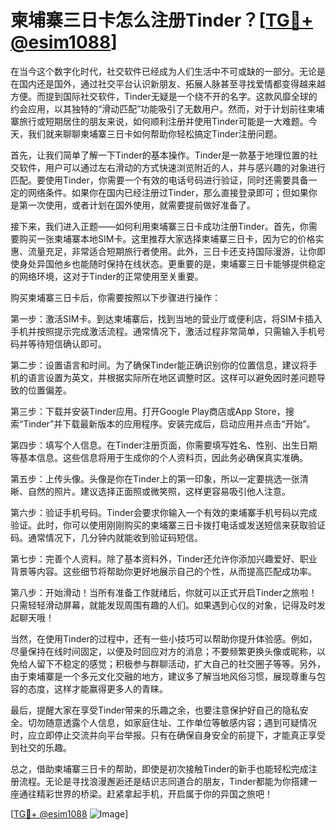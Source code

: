 # 柬埔寨三日卡怎么注册Tinder？[[TG💪+ @esim1088](https://t.me/s/esim1088)]

在当今这个数字化时代，社交软件已经成为人们生活中不可或缺的一部分。无论是在国内还是国外，通过社交平台认识新朋友、拓展人脉甚至寻找爱情都变得越来越方便。而提到国际社交软件，Tinder无疑是一个绕不开的名字。这款风靡全球的约会应用，以其独特的“滑动匹配”功能吸引了无数用户。然而，对于计划前往柬埔寨旅行或短期居住的朋友来说，如何顺利注册并使用Tinder可能是一大难题。今天，我们就来聊聊柬埔寨三日卡如何帮助你轻松搞定Tinder注册问题。

首先，让我们简单了解一下Tinder的基本操作。Tinder是一款基于地理位置的社交软件，用户可以通过左右滑动的方式快速浏览附近的人，并与感兴趣的对象进行匹配。要使用Tinder，你需要一个有效的电话号码进行验证，同时还需要具备一定的网络条件。如果你在国内已经注册过Tinder，那么直接登录即可；但如果你是第一次使用，或者计划在国外使用，就需要提前做好准备了。

接下来，我们进入正题——如何利用柬埔寨三日卡成功注册Tinder。首先，你需要购买一张柬埔寨本地SIM卡。这里推荐大家选择柬埔寨三日卡，因为它的价格实惠、流量充足，非常适合短期旅行者使用。此外，三日卡还支持国际漫游，让你即使身处异国他乡也能随时保持在线状态。更重要的是，柬埔寨三日卡能够提供稳定的网络环境，这对于Tinder的正常使用至关重要。

购买柬埔寨三日卡后，你需要按照以下步骤进行操作：

第一步：激活SIM卡。到达柬埔寨后，找到当地的营业厅或便利店，将SIM卡插入手机并按照提示完成激活流程。通常情况下，激活过程非常简单，只需输入手机号码并等待短信确认即可。

第二步：设置语言和时间。为了确保Tinder能正确识别你的位置信息，建议将手机的语言设置为英文，并根据实际所在地区调整时区。这样可以避免因时差问题导致的位置偏差。

第三步：下载并安装Tinder应用。打开Google Play商店或App Store，搜索“Tinder”并下载最新版本的应用程序。安装完成后，启动应用并点击“开始”。

第四步：填写个人信息。在Tinder注册页面，你需要填写姓名、性别、出生日期等基本信息。这些信息将用于生成你的个人资料页，因此务必确保真实准确。

第五步：上传头像。头像是你在Tinder上的第一印象，所以一定要挑选一张清晰、自然的照片。建议选择正面照或微笑照，这样更容易吸引他人注意。

第六步：验证手机号码。Tinder会要求你输入一个有效的柬埔寨手机号码以完成验证。此时，你可以使用刚刚购买的柬埔寨三日卡拨打电话或发送短信来获取验证码。通常情况下，几分钟内就能收到验证码短信。

第七步：完善个人资料。除了基本资料外，Tinder还允许你添加兴趣爱好、职业背景等内容。这些细节将帮助你更好地展示自己的个性，从而提高匹配成功率。

第八步：开始滑动！当所有准备工作就绪后，你就可以正式开启Tinder之旅啦！只需轻轻滑动屏幕，就能发现周围有趣的人们。如果遇到心仪的对象，记得及时发起聊天哦！

当然，在使用Tinder的过程中，还有一些小技巧可以帮助你提升体验感。例如，尽量保持在线时间固定，以便及时回应对方的消息；不要频繁更换头像或昵称，以免给人留下不稳定的感觉；积极参与群聊活动，扩大自己的社交圈子等等。另外，由于柬埔寨是一个多元文化交融的地方，建议多了解当地风俗习惯，展现尊重与包容的态度，这样才能赢得更多人的青睐。

最后，提醒大家在享受Tinder带来的乐趣之余，也要注意保护好自己的隐私安全。切勿随意透露个人信息，如家庭住址、工作单位等敏感内容；遇到可疑情况时，应立即停止交流并向平台举报。只有在确保自身安全的前提下，才能真正享受到社交的乐趣。

总之，借助柬埔寨三日卡的帮助，即使是初次接触Tinder的新手也能轻松完成注册流程。无论是寻找浪漫邂逅还是结识志同道合的朋友，Tinder都能为你搭建一座通往精彩世界的桥梁。赶紧拿起手机，开启属于你的异国之旅吧！

[[TG💪+ @esim1088](https://t.me/s/esim1088) ![Image](https://i.postimg.cc/4NQfJmqS/Snipaste-2025-05-13-00-14-12.png)]